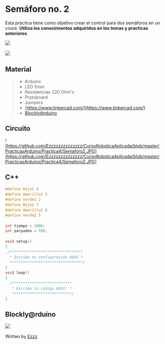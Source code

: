# Semáforo no. 2

Esta práctica tiene como objetivo crear el control para dos semáforos en un cruce. **Utiliza los conocimientos adquiridos en los temas y practicas anteriores**. 

![](https://cebasf1.files.wordpress.com/2011/04/simple.jpg)

![](https://2.bp.blogspot.com/-F1ncZiJMhGk/WNBRMBcauMI/AAAAAAAAMJI/HNQwPoqqIbgzUe7cfJUKFvxVXrwhHOlcgCLcB/s1600/semaforo-1.gif)

## Material 
> - Arduino
> - LED 5mm 
> - Resistencias 220 Ohm's 
> - Protoboard
> - Jumpers
> - [https://www.tinkercad.com/](https://www.tinkercad.com/)
> - [Blockly@rduino](https://technologiescollege.github.io/Blockly-at-rduino/index.html)
 

## Circuito

![https://github.com/Ezzzzzzzzzzzzzz/CursoRoboticaAplicada/blob/master/PracticasArduino/Practica4/Semaforo2.JPG](https://github.com/Ezzzzzzzzzzzzzz/CursoRoboticaAplicada/blob/master/PracticasArduino/Practica4/Semaforo2.JPG)

## C++

```c 
#define Rojo1 4
#define Amarillo1 3
#define Verde1 2
#define Rojo2 7
#define Amarillo2 6
#define Verde2 5

int tiempo = 1000;
int parpadeo = 500;

void setup()
{
 /*********************************
  * Escribe tu configuración AQUI *
  *********************************/
}
void loop()
{
  /***************************
   * Escribe tu código AQUI! *
   ***************************/
}
```
## Blockly@rduino
![](https://media1.giphy.com/media/cMVgEhDeKzPwI/giphy.gif?w=1400)


Written by  [Ezzz](https://ezzzzzzzzzzzzzz.github.io/).
<!--stackedit_data:
eyJoaXN0b3J5IjpbMTgwMTYwMTAwMSwtNDM3MDEwNTA0LDExOD
U4MjY0NDIsNzU5NTIwMTYxLDMzNTYzMzA2MywtNjM4NDE3NzAx
LC0xOTc2MDUwMzYxLC0xNjQ5ODc2MTc2LC05NDE0MDQwNywtNz
Y0MjI0MDgzLDE1MzAyNDU5NDRdfQ==
-->